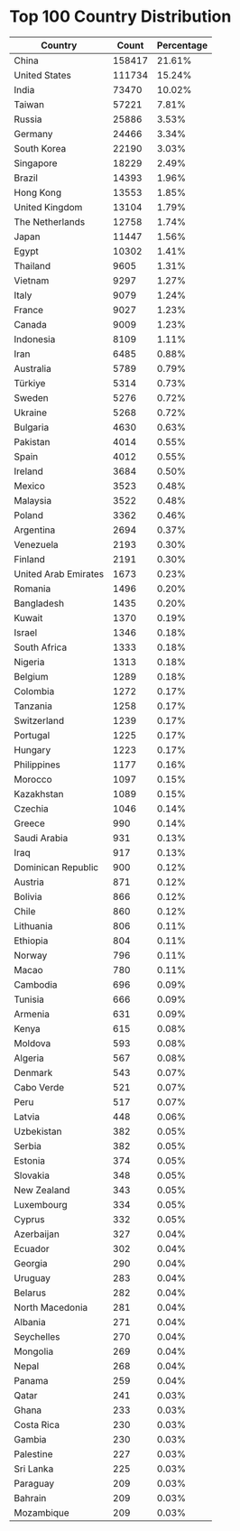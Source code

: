 # Top 100 Country Distribution
| Country | Count | Percentage |
|----|----|----|
| China | 158417 | 21.61% |
| United States | 111734 | 15.24% |
| India | 73470 | 10.02% |
| Taiwan | 57221 | 7.81% |
| Russia | 25886 | 3.53% |
| Germany | 24466 | 3.34% |
| South Korea | 22190 | 3.03% |
| Singapore | 18229 | 2.49% |
| Brazil | 14393 | 1.96% |
| Hong Kong | 13553 | 1.85% |
| United Kingdom | 13104 | 1.79% |
| The Netherlands | 12758 | 1.74% |
| Japan | 11447 | 1.56% |
| Egypt | 10302 | 1.41% |
| Thailand | 9605 | 1.31% |
| Vietnam | 9297 | 1.27% |
| Italy | 9079 | 1.24% |
| France | 9027 | 1.23% |
| Canada | 9009 | 1.23% |
| Indonesia | 8109 | 1.11% |
| Iran | 6485 | 0.88% |
| Australia | 5789 | 0.79% |
| Türkiye | 5314 | 0.73% |
| Sweden | 5276 | 0.72% |
| Ukraine | 5268 | 0.72% |
| Bulgaria | 4630 | 0.63% |
| Pakistan | 4014 | 0.55% |
| Spain | 4012 | 0.55% |
| Ireland | 3684 | 0.50% |
| Mexico | 3523 | 0.48% |
| Malaysia | 3522 | 0.48% |
| Poland | 3362 | 0.46% |
| Argentina | 2694 | 0.37% |
| Venezuela | 2193 | 0.30% |
| Finland | 2191 | 0.30% |
| United Arab Emirates | 1673 | 0.23% |
| Romania | 1496 | 0.20% |
| Bangladesh | 1435 | 0.20% |
| Kuwait | 1370 | 0.19% |
| Israel | 1346 | 0.18% |
| South Africa | 1333 | 0.18% |
| Nigeria | 1313 | 0.18% |
| Belgium | 1289 | 0.18% |
| Colombia | 1272 | 0.17% |
| Tanzania | 1258 | 0.17% |
| Switzerland | 1239 | 0.17% |
| Portugal | 1225 | 0.17% |
| Hungary | 1223 | 0.17% |
| Philippines | 1177 | 0.16% |
| Morocco | 1097 | 0.15% |
| Kazakhstan | 1089 | 0.15% |
| Czechia | 1046 | 0.14% |
| Greece | 990 | 0.14% |
| Saudi Arabia | 931 | 0.13% |
| Iraq | 917 | 0.13% |
| Dominican Republic | 900 | 0.12% |
| Austria | 871 | 0.12% |
| Bolivia | 866 | 0.12% |
| Chile | 860 | 0.12% |
| Lithuania | 806 | 0.11% |
| Ethiopia | 804 | 0.11% |
| Norway | 796 | 0.11% |
| Macao | 780 | 0.11% |
| Cambodia | 696 | 0.09% |
| Tunisia | 666 | 0.09% |
| Armenia | 631 | 0.09% |
| Kenya | 615 | 0.08% |
| Moldova | 593 | 0.08% |
| Algeria | 567 | 0.08% |
| Denmark | 543 | 0.07% |
| Cabo Verde | 521 | 0.07% |
| Peru | 517 | 0.07% |
| Latvia | 448 | 0.06% |
| Uzbekistan | 382 | 0.05% |
| Serbia | 382 | 0.05% |
| Estonia | 374 | 0.05% |
| Slovakia | 348 | 0.05% |
| New Zealand | 343 | 0.05% |
| Luxembourg | 334 | 0.05% |
| Cyprus | 332 | 0.05% |
| Azerbaijan | 327 | 0.04% |
| Ecuador | 302 | 0.04% |
| Georgia | 290 | 0.04% |
| Uruguay | 283 | 0.04% |
| Belarus | 282 | 0.04% |
| North Macedonia | 281 | 0.04% |
| Albania | 271 | 0.04% |
| Seychelles | 270 | 0.04% |
| Mongolia | 269 | 0.04% |
| Nepal | 268 | 0.04% |
| Panama | 259 | 0.04% |
| Qatar | 241 | 0.03% |
| Ghana | 233 | 0.03% |
| Costa Rica | 230 | 0.03% |
| Gambia | 230 | 0.03% |
| Palestine | 227 | 0.03% |
| Sri Lanka | 225 | 0.03% |
| Paraguay | 209 | 0.03% |
| Bahrain | 209 | 0.03% |
| Mozambique | 209 | 0.03% |
